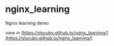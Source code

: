 # nginx_learning
Nginx learning demo

view in [https://sturuby.github.io/nginx_learning/](https://sturuby.github.io/nginx_learning/)
